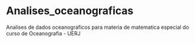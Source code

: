 # Analises_oceanograficas
 Analises de dados oceanograficos para materia de matematica especial do curso de Oceanografia - UERJ
